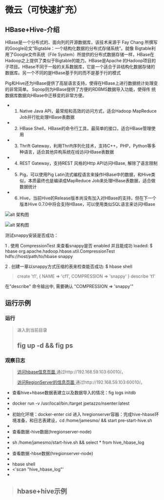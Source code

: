 微云（可快速扩充）
====================

HBase+Hive-介绍
---------------------

HBase是一个分布式的、面向列的开源数据库，该技术来源于 Fay Chang 所撰写的Google论文“Bigtable：一个结构化数据的分布式存储系统”。就像
Bigtable利用了Google文件系统（File System）所提供的分布式数据存储一样，HBase在Hadoop之上提供了类似于Bigtable的能力。HBase是Apache
的Hadoop项目的子项目。HBase不同于一般的关系数据库，它是一个适合于非结构化数据存储的数据库。另一个不同的是HBase基于列的而不是基于行的模式

Pig和Hive还为HBase提供了高层语言支持，使得在HBase上进行数据统计处理变的非常简单。 Sqoop则为HBase提供了方便的RDBMS数据导入功能，使得传
统数据库数据向HBase中迁移变的非常方便。

* 1. Native Java API，最常规和高效的访问方式，适合Hadoop MapReduce Job并行批处理HBase表数据
* 2. HBase Shell，HBase的命令行工具，最简单的接口，适合HBase管理使用
* 3. Thrift Gateway，利用Thrift序列化技术，支持C++，PHP，Python等多种语言，适合其他异构系统在线访问HBase表数据
* 4. REST Gateway，支持REST 风格的Http API访问HBase, 解除了语言限制
* 5. Pig，可以使用Pig Latin流式编程语言来操作HBase中的数据，和Hive类似，本质最终也是编译成MapReduce Job来处理HBase表数据，适合做数据统计
* 6. Hive，当前Hive的Release版本尚没有加入对HBase的支持，但在下一个版本Hive 0.7.0中将会支持HBase，可以使用类似SQL语言来访问HBase

![alt 架构图](resource/hbase-example2.jpg "架构图")

![alt 架构图](resource/hbase-example.jpg "架构图")

测试snappy安装是否成功：

1 . 使用 CompressionTest 来查看snappy是否 enabled 并且能成功 loaded:
$ hbase org.apache.hadoop.hbase.util.CompressionTest hdfs://host/path/to/hbase snappy

2 . 创建一章以snappy方式压缩的表来检查能否成功:
$ hbase shell
> create 't1', { NAME => 'cf1', COMPRESSION => 'snappy' }
> describe 't1'

在"describe" 命令输出中, 需要确认 "COMPRESSION => 'snappy'"

运行示例
---------------------
### 运行
> 进入到当前目录
> ## fig up -d && fig ps
### 观察日志
>
> [访问hbase信息页面 ](http://192.168.59.103:60010/) 通过http://192.168.59.103:60010/。
>
> [访问RegionServer的信息页面 ](http://192.168.59.103:60010/) 通过http://192.168.59.103:60010/。
>
* 查看hive+hbase数据表建立以及数据导入的情况：fig logs initdb
*
* docker run -v /usr/local/bin:/target jpetazzo/nsenter:latest
*
* 初始化环境：docker-enter cid 进入 hregionserver容器：完成hive-hbase环境准备，和日志表建设，cd /home/jamesmo/ && start pre-start-hive.sh
*
* 查看数据-hive数据(hregionserver-node)
*
* sh /home/jamesmo/start-hive.sh  && select * from hive_hbase_log
*
* 查看数据-hbse数据(hregionserver-node)
*
* hbase shell
*  <'scan "hive_hbase_log"'
*
> ## hbase+hive示例